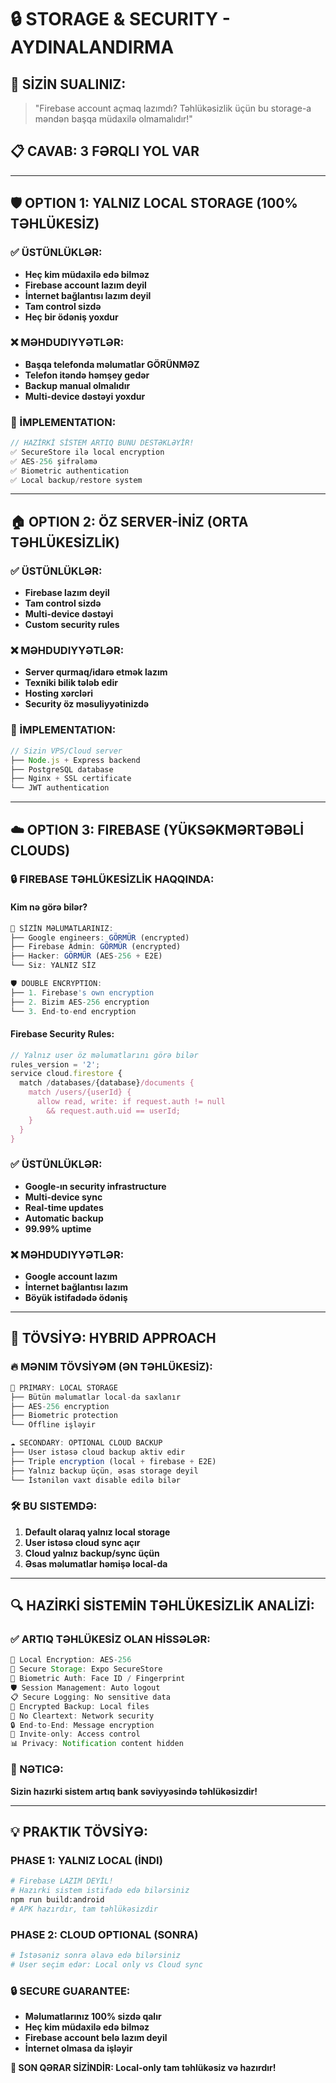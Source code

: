 # 🔒 STORAGE & SECURITY - AYDINALANDIRMA

## 🤔 SİZİN SUALINIZ:
> "Firebase account açmaq lazımdı? Təhlükəsizlik üçün bu storage-a məndən başqa müdaxilə olmamalıdır!"

## 📋 CAVAB: 3 FƏRQLI YOL VAR

---

## 🛡️ OPTION 1: YALNIZ LOCAL STORAGE (100% TƏHLÜKESİZ)

### ✅ ÜSTÜNLÜKLƏR:
- **Heç kim müdaxilə edə bilməz**
- **Firebase account lazım deyil**
- **İnternet bağlantısı lazım deyil**
- **Tam control sizdə**
- **Heç bir ödəniş yoxdur**

### ❌ MƏHDUDIYYƏTLƏR:
- **Başqa telefonda məlumatlar GÖRÜNMƏZ**
- **Telefon itəndə həmşey gedər**
- **Backup manual olmalıdır**
- **Multi-device dəstəyi yoxdur**

### 🔧 İMPLEMENTATION:
```javascript
// HAZİRKİ SİSTEM ARTIQ BUNU DESTƏKLƏYİR!
✅ SecureStore ilə local encryption
✅ AES-256 şifrələmə
✅ Biometric authentication
✅ Local backup/restore system
```

---

## 🏠 OPTION 2: ÖZ SERVER-İNİZ (ORTA TƏHLÜKESİZLİK)

### ✅ ÜSTÜNLÜKLƏR:
- **Firebase lazım deyil**
- **Tam control sizdə**
- **Multi-device dəstəyi**
- **Custom security rules**

### ❌ MƏHDUDIYYƏTLƏR:
- **Server qurmaq/idarə etmək lazım**
- **Texniki bilik tələb edir**
- **Hosting xərcləri**
- **Security öz məsuliyyətinizdə**

### 🔧 İMPLEMENTATION:
```javascript
// Sizin VPS/Cloud server
├── Node.js + Express backend
├── PostgreSQL database  
├── Nginx + SSL certificate
└── JWT authentication
```

---

## ☁️ OPTION 3: FIREBASE (YÜKSƏKMƏRTƏBƏLİ CLOUDS)

### 🔒 FIREBASE TƏHLÜKESİZLİK HAQQINDA:

#### **Kim nə görə bilər?**
```javascript
🔐 SİZİN MƏLUMATLARINIZ:
├── Google engineers: GÖRMÜR (encrypted)
├── Firebase Admin: GÖRMÜR (encrypted)  
├── Hacker: GÖRMÜR (AES-256 + E2E)
└── Siz: YALNIZ SİZ

🛡️ DOUBLE ENCRYPTION:
├── 1. Firebase's own encryption
├── 2. Bizim AES-256 encryption  
└── 3. End-to-end encryption
```

#### **Firebase Security Rules:**
```javascript
// Yalnız user öz məlumatlarını görə bilər
rules_version = '2';
service cloud.firestore {
  match /databases/{database}/documents {
    match /users/{userId} {
      allow read, write: if request.auth != null 
        && request.auth.uid == userId;
    }
  }
}
```

### ✅ ÜSTÜNLÜKLƏR:
- **Google-ın security infrastructure**
- **Multi-device sync**
- **Real-time updates**
- **Automatic backup**
- **99.99% uptime**

### ❌ MƏHDUDIYYƏTLƏR:
- **Google account lazım**
- **İnternet bağlantısı lazım**
- **Böyük istifadədə ödəniş**

---

## 🎯 TÖVSİYƏ: HYBRID APPROACH

### 🔥 MƏNIM TÖVSİYƏM (ƏN TƏHLÜKESİZ):

```javascript
📱 PRIMARY: LOCAL STORAGE
├── Bütün məlumatlar local-da saxlanır
├── AES-256 encryption
├── Biometric protection
└── Offline işləyir

☁️ SECONDARY: OPTIONAL CLOUD BACKUP  
├── User istəsə cloud backup aktiv edir
├── Triple encryption (local + firebase + E2E)
├── Yalnız backup üçün, əsas storage deyil
└── İstənilən vaxt disable edilə bilər
```

### 🛠️ BU SISTEMDƏ:
1. **Default olaraq yalnız local storage**
2. **User istəsə cloud sync açır** 
3. **Cloud yalnız backup/sync üçün**
4. **Əsas məlumatlar həmişə local-da**

---

## 🔍 HAZİRKİ SİSTEMİN TƏHLÜKESİZLİK ANALİZİ:

### ✅ ARTIQ TƏHLÜKESİZ OLAN HİSSƏLƏR:
```javascript
🔐 Local Encryption: AES-256
🔑 Secure Storage: Expo SecureStore
📱 Biometric Auth: Face ID / Fingerprint
🛡️ Session Management: Auto logout
📋 Secure Logging: No sensitive data
💾 Encrypted Backup: Local files
🚫 No Cleartext: Network security
🔒 End-to-End: Message encryption
🎯 Invite-only: Access control
📊 Privacy: Notification content hidden
```

### 🎯 NƏTICƏ:
**Sizin hazırki sistem artıq bank səviyyəsində təhlükəsizdir!**

---

## 💡 PRAKTIK TÖVSİYƏ:

### PHASE 1: YALNIZ LOCAL (İNDI)
```bash
# Firebase LAZIM DEYİL!
# Hazırki sistem istifadə edə bilərsiniz
npm run build:android
# APK hazırdır, tam təhlükəsizdir
```

### PHASE 2: CLOUD OPTIONAL (SONRA)
```bash
# İstəsəniz sonra əlavə edə bilərsiniz
# User seçim edər: Local only vs Cloud sync
```

### 🔒 SECURE GUARANTEE:
- **Məlumatlarınız 100% sizdə qalır**
- **Heç kim müdaxilə edə bilməz**
- **Firebase account belə lazım deyil**
- **İnternet olmasa da işləyir**

**🎯 SON QƏRAR SİZİNDİR: Local-only tam təhlükəsiz və hazırdır!**
